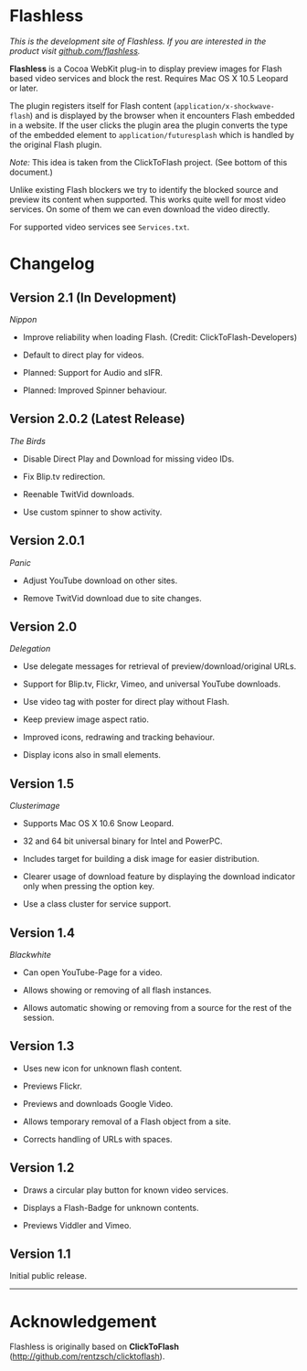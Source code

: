 Flashless
=========

*This is the development site of Flashless. If you are interested in the product visit [github.com/flashless](http://useless.github.com/flashless/).*

**Flashless** is a Cocoa WebKit plug-in to display preview images for Flash based video services and block the rest. Requires Mac OS X 10.5 Leopard or later.

The plugin registers itself for Flash content (`application/x-shockwave-flash`) and is displayed by the browser when it encounters Flash embedded in a website. If the user clicks the plugin area the plugin converts the type of the embedded element to `application/futuresplash` which is handled by the original Flash plugin.

*Note:* This idea is taken from the ClickToFlash project. (See bottom of this document.)

Unlike existing Flash blockers we try to identify the blocked source and preview its content when supported. This works quite well for most video services. On some of them we can even download the video directly.

For supported video services see `Services.txt`.

Changelog
=========

Version 2.1 (In Development)
-----------
_Nippon_

* Improve reliability when loading Flash. (Credit: ClickToFlash-Developers)

* Default to direct play for videos.

* Planned: Support for Audio and sIFR.

* Planned: Improved Spinner behaviour.


Version 2.0.2 (Latest Release)
-------------
_The Birds_

* Disable Direct Play and Download for missing video IDs.

* Fix Blip.tv redirection.

* Reenable TwitVid downloads.

* Use custom spinner to show activity.


Version 2.0.1
-------------
_Panic_

* Adjust YouTube download on other sites.

* Remove TwitVid download due to site changes.


Version 2.0
-----------
_Delegation_

* Use delegate messages for retrieval of preview/download/original URLs.

* Support for Blip.tv, Flickr, Vimeo, and universal YouTube downloads.

* Use video tag with poster for direct play without Flash.

* Keep preview image aspect ratio.

* Improved icons, redrawing and tracking behaviour.

* Display icons also in small elements.


Version 1.5
-----------
_Clusterimage_

* Supports Mac OS X 10.6 Snow Leopard.

* 32 and 64 bit universal binary for Intel and PowerPC.

* Includes target for building a disk image for easier distribution.

* Clearer usage of download feature by displaying the download indicator only when pressing the option key.

* Use a class cluster for service support.


Version 1.4
-----------
_Blackwhite_

* Can open YouTube-Page for a video.

* Allows showing or removing of all flash instances.

* Allows automatic showing or removing from a source for the rest of the session.


Version 1.3
-----------

* Uses new icon for unknown flash content.

* Previews Flickr.

* Previews and downloads Google Video.

* Allows temporary removal of a Flash object from a site.

* Corrects handling of URLs with spaces.


Version 1.2
-----------

* Draws a circular play button for known video services.

* Displays a Flash-Badge for unknown contents.

* Previews Viddler and Vimeo.


Version 1.1
-----------

Initial public release.

***

Acknowledgement
===============

Flashless is originally based on **ClickToFlash** (<http://github.com/rentzsch/clicktoflash>).
